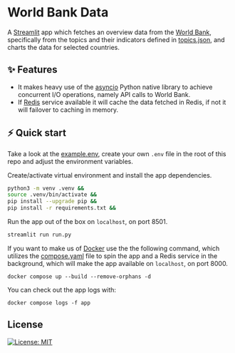 # World Bank Data


A [Streamlit](https://github.com/streamlit/streamlit) app which fetches an overview data from the [World Bank](https://data.worldbank.org/), specifically from the topics and their indicators defined in [topics.json](app/topics.json), and charts the data for selected countries.


## ✨ Features

* It makes heavy use of the [asyncio](https://docs.python.org/3/library/asyncio.html) Python native library to achieve concurrent I/O operations, namely API calls to World Bank.
* If [Redis](https://redis.io/) service available it will cache the data fetched in Redis, if not it will failover to caching in memory.


## ⚡️ Quick start

Take a look at the [example.env](example.env), create your own `.env` file in the root of this repo and adjust the environment variables.

Create/activate virtual environment and install the app dependencies.

``` bash
python3 -m venv .venv &&
source .venv/bin/activate &&
pip install --upgrade pip &&
pip install -r requirements.txt &&
```

Run the app out of the box on `localhost`, on port 8501.
``` bash
streamlit run run.py
```

If you want to make us of [Docker](https://www.docker.com/) use the the following command, which utilizes the [compose.yaml](compose.yaml) file to spin the app and a Redis service in the background, which will make the app available on `localhost`, on port 8000.

```
docker compose up --build --remove-orphans -d
```

You can check out the app logs with:
```
docker compose logs -f app
```

## License

[![License: MIT](https://img.shields.io/github/license/vlatan/world-bank-data?label=License)](/LICENSE "License: MIT")